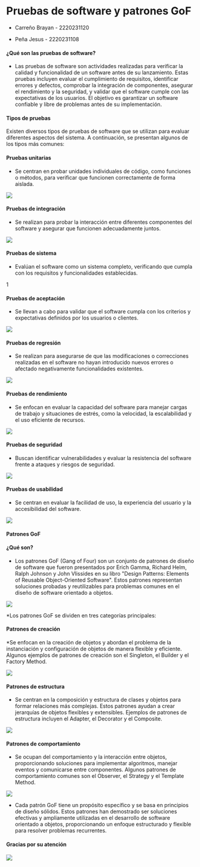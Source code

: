 # Pruebas de software y patrones GoF
* Carreño Brayan - 2220231120

* Peña Jesus - 2220231108

#### ¿Qué son las pruebas de software?

* Las pruebas de software son actividades realizadas para verificar la calidad y funcionalidad de un software antes de su lanzamiento. Estas pruebas incluyen evaluar el cumplimiento de requisitos, identificar errores y defectos, comprobar la integración de componentes, asegurar el rendimiento y la seguridad, y validar que el software cumple con las expectativas de los usuarios. El objetivo es garantizar un software confiable y libre de problemas antes de su implementación.

#### Tipos de pruebas 

Existen diversos tipos de pruebas de software que se utilizan para evaluar diferentes aspectos del sistema. A continuación, se presentan algunos de los tipos más comunes:

#### Pruebas unitarias

* Se centran en probar unidades individuales de código, como funciones o métodos, para verificar que funcionen correctamente de forma aislada.

![](https://www.nimblework.com/wp-content/uploads/2022/12/Unit-Testing-Resources.jpg)

#### Pruebas de integración

* Se realizan para probar la interacción entre diferentes componentes del software y asegurar que funcionen adecuadamente juntos.

![](https://www.obsbusiness.school/sites/obsbusiness.school/files/images/istock-462235559.jpg)

#### Pruebas de sistema

* Evalúan el software como un sistema completo, verificando que cumpla con los requisitos y funcionalidades establecidas.

1[](https://f.hubspotusercontent20.net/hubfs/2829524/tipos_pruebas.jpg)

#### Pruebas de aceptación

*  Se llevan a cabo para validar que el software cumpla con los criterios y expectativas definidos por los usuarios o clientes.

![](https://geekflare.com/wp-content/uploads/2022/08/contract.png)

#### Pruebas de regresión 

* Se realizan para asegurarse de que las modificaciones o correcciones realizadas en el software no hayan introducido nuevos errores o afectado negativamente funcionalidades existentes.

![](https://geekflare.com/wp-content/uploads/2022/06/RegressionnTesting2.jpg)

####  Pruebas de rendimiento

* Se enfocan en evaluar la capacidad del software para manejar cargas de trabajo y situaciones de estrés, como la velocidad, la escalabilidad y el uso eficiente de recursos.

![](https://testeandosoftware.com/wp-content/uploads/2013/09/software-testing-tools.png)

####  Pruebas de seguridad

*  Buscan identificar vulnerabilidades y evaluar la resistencia del software frente a ataques y riesgos de seguridad.

![](https://www.softwaretestingbureau.com/wp-content/uploads/2020/05/pruebas-de-seguridad-.jpg)

#### Pruebas de usabilidad

* Se centran en evaluar la facilidad de uso, la experiencia del usuario y la accesibilidad del software.

![](https://2.bp.blogspot.com/-H3fhjLWrehs/XIVZgPFfW2I/AAAAAAAAAD4/anK1GTQHtbQ8T-TjKpuGtz9yQDwDUxRnwCLcBGAs/s1600/imagen.jpg) 

#### Patrones GoF

#### ¿Qué son?

* Los patrones GoF (Gang of Four) son un conjunto de patrones de diseño de software que fueron presentados por Erich Gamma, Richard Helm, Ralph Johnson y John Vlissides en su libro "Design Patterns: Elements of Reusable Object-Oriented Software". Estos patrones representan soluciones probadas y reutilizables para problemas comunes en el diseño de software orientado a objetos.

![](https://www.scielo.cl/fbpe/img/infotec/v24n3/art12-t14.jpg)

*Los patrones GoF se dividen en tres categorías principales:

#### Patrones de creación

*Se enfocan en la creación de objetos y abordan el problema de la instanciación y configuración de objetos de manera flexible y eficiente. Algunos ejemplos de patrones de creación son el Singleton, el Builder y el Factory Method.

![](https://res.cloudinary.com/practicaldev/image/fetch/s--F1JLI7Xl--/c_limit%2Cf_auto%2Cfl_progressive%2Cq_auto%2Cw_880/https://experto.dev/wp-content/uploads/2019/07/desing-pattern-types.jpg)

#### Patrones de estructura

* Se centran en la composición y estructura de clases y objetos para formar relaciones más complejas. Estos patrones ayudan a crear jerarquías de objetos flexibles y extensibles. Ejemplos de patrones de estructura incluyen el Adapter, el Decorator y el Composite.

![](https://2.bp.blogspot.com/-AsHvPLLWK9s/U6vGcrw0eoI/AAAAAAAAD-M/oPwlZVVUutE/s1600/patron-iterador-by-DavidNa-Wikimedia.png)

#### Patrones de comportamiento

*  Se ocupan del comportamiento y la interacción entre objetos, proporcionando soluciones para implementar algoritmos, manejar eventos y comunicarse entre componentes. Algunos patrones de comportamiento comunes son el Observer, el Strategy y el Template Method.

![](https://unpocodejava.files.wordpress.com/2013/05/image0021.jpg)

* Cada patrón GoF tiene un propósito específico y se basa en principios de diseño sólidos. Estos patrones han demostrado ser soluciones efectivas y ampliamente utilizadas en el desarrollo de software orientado a objetos, proporcionando un enfoque estructurado y flexible para resolver problemas recurrentes.

####                         Gracias por su atención

![](https://i.ytimg.com/vi/-NAYOhwIqGQ/maxresdefault.jpg)




